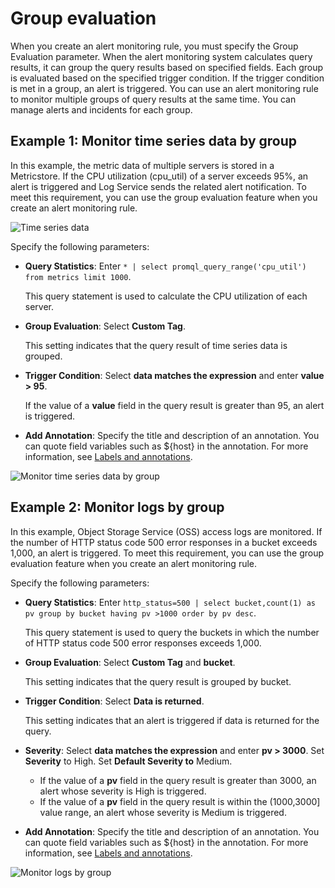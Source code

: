 # Group evaluation

When you create an alert monitoring rule, you must specify the Group Evaluation parameter. When the alert monitoring system calculates query results, it can group the query results based on specified fields. Each group is evaluated based on the specified trigger condition. If the trigger condition is met in a group, an alert is triggered. You can use an alert monitoring rule to monitor multiple groups of query results at the same time. You can manage alerts and incidents for each group.

## Example 1: Monitor time series data by group

In this example, the metric data of multiple servers is stored in a Metricstore. If the CPU utilization \(cpu\_util\) of a server exceeds 95%, an alert is triggered and Log Service sends the related alert notification. To meet this requirement, you can use the group evaluation feature when you create an alert monitoring rule.

![Time series data](https://static-aliyun-doc.oss-accelerate.aliyuncs.com/assets/img/en-US/2609872261/p262877.png)

Specify the following parameters:

-   **Query Statistics**: Enter `* | select promql_query_range('cpu_util') from metrics limit 1000`.

    This query statement is used to calculate the CPU utilization of each server.

-   **Group Evaluation**: Select **Custom Tag**.

    This setting indicates that the query result of time series data is grouped.

-   **Trigger Condition**: Select **data matches the expression** and enter **value \> 95**.

    If the value of a **value** field in the query result is greater than 95, an alert is triggered.

-   **Add Annotation**: Specify the title and description of an annotation. You can quote field variables such as $\{host\} in the annotation. For more information, see [Labels and annotations]().

![Monitor time series data by group](https://static-aliyun-doc.oss-accelerate.aliyuncs.com/assets/img/en-US/8418812261/p263165.png)

## Example 2: Monitor logs by group

In this example, Object Storage Service \(OSS\) access logs are monitored. If the number of HTTP status code 500 error responses in a bucket exceeds 1,000, an alert is triggered. To meet this requirement, you can use the group evaluation feature when you create an alert monitoring rule.

Specify the following parameters:

-   **Query Statistics**: Enter `http_status=500 | select bucket,count(1) as pv group by bucket having pv >1000 order by pv desc`.

    This query statement is used to query the buckets in which the number of HTTP status code 500 error responses exceeds 1,000.

-   **Group Evaluation**: Select **Custom Tag** and **bucket**.

    This setting indicates that the query result is grouped by bucket.

-   **Trigger Condition**: Select **Data is returned**.

    This setting indicates that an alert is triggered if data is returned for the query.

-   **Severity**: Select **data matches the expression** and enter **pv \> 3000**. Set **Severity** to High. Set **Default Severity to** Medium.
    -   If the value of a **pv** field in the query result is greater than 3000, an alert whose severity is High is triggered.
    -   If the value of a **pv** field in the query result is within the \(1000,3000\] value range, an alert whose severity is Medium is triggered.
-   **Add Annotation**: Specify the title and description of an annotation. You can quote field variables such as $\{host\} in the annotation. For more information, see [Labels and annotations]().

![Monitor logs by group](https://static-aliyun-doc.oss-accelerate.aliyuncs.com/assets/img/en-US/8418812261/p262885.png)


